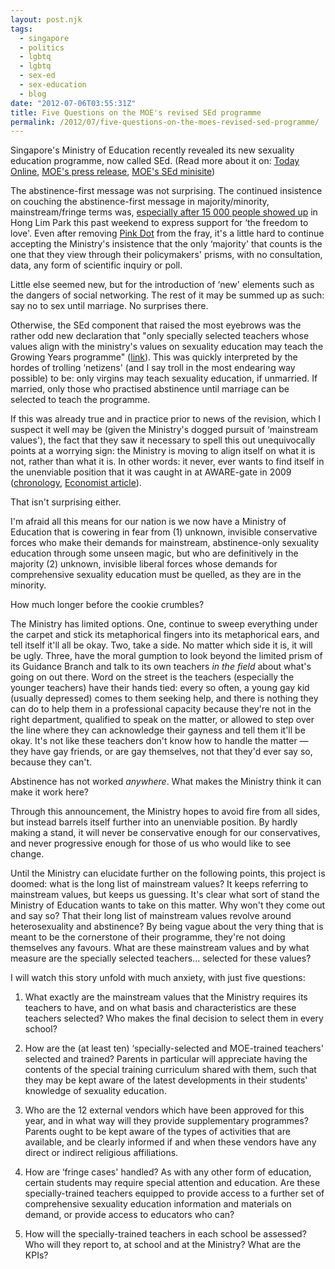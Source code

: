 ```yaml
---
layout: post.njk
tags:
  - singapore
  - politics
  - lgbtq
  - lgbtq
  - sex-ed
  - sex-education
  - blog
date: "2012-07-06T03:55:31Z"
title: Five Questions on the MOE's revised SEd programme
permalink: /2012/07/five-questions-on-the-moes-revised-sed-programme/
---
```


Singapore's Ministry of Education recently revealed its new sexuality education programme, now called SEd. (Read more about it on: [Today Online](http://www.todayonline.com/Singapore/EDC120627-0000072/A-new-sex-education-programme), [MOE's press release](http://www.moe.gov.sg/media/press/2012/06/holistic-approach-to-sexuality-education.php), [MOE's SEd minisite](http://www.moe.gov.sg/education/programmes/social-emotional-learning/sexuality-education/))

The abstinence-first message was not surprising. The continued insistence on couching the abstinence-first message in majority/minority, mainstream/fringe terms was, [especially after 15 000 people showed up](http://blogs.wsj.com/scene/2012/07/03/pink-dot-in-singapore-highlights-gay-rights-debate/) in Hong Lim Park this past weekend to express support for &#8216;the freedom to love'. Even after removing [Pink Dot](http://pinkdot.sg/) from the fray, it's a little hard to continue accepting the Ministry's insistence that the only &#8216;majority' that counts is the one that they view through their policymakers' prisms, with no consultation, data, any form of scientific inquiry or poll.

Little else seemed new, but for the introduction of &#8216;new' elements such as the dangers of social networking. The rest of it may be summed up as such: say no to sex until marriage. No surprises there.

Otherwise, the SEd component that raised the most eyebrows was the rather odd new declaration that "only specially selected teachers whose values align with the ministry's values on sexuality education may teach the Growing Years programme" ([link](http://www.todayonline.com/Singapore/EDC120627-0000072/A-new-sex-education-programme)). This was quickly interpreted by the hordes of trolling &#8216;netizens' (and I say troll in the most endearing way possible) to be: only virgins may teach sexuality education, if unmarried. If married, only those who practised abstinence until marriage can be selected to teach the programme.

If this was already true and in practice prior to news of the revision, which I suspect it well may be (given the Ministry's dogged pursuit of &#8216;mainstream values'), the fact that they saw it necessary to spell this out unequivocally points at a worrying sign: the Ministry is moving to align itself on what it is not, rather than what it is. In other words: it never, ever wants to find itself in the unenviable position that it was caught in at AWARE-gate in 2009 ([chronology](http://www.we-are-aware.sg/2009/05/07/chronology/), [Economist article](http://www.economist.com/node/13611576)).

That isn't surprising either.

I'm afraid all this means for our nation is we now have a Ministry of Education that is cowering in fear from (1) unknown, invisible conservative forces who make their demands for mainstream, abstinence-only sexuality education through some unseen magic, but who are definitively in the majority (2) unknown, invisible liberal forces whose demands for comprehensive sexuality education must be quelled, as they are in the minority.

How much longer before the cookie crumbles?

The Ministry has limited options. One, continue to sweep everything under the carpet and stick its metaphorical fingers into its metaphorical ears, and tell itself it'll all be okay. Two, take a side. No matter which side it is, it will be ugly. Three, have the moral gumption to look beyond the limited prism of its Guidance Branch and talk to its own teachers _in the field_ about what's going on out there. Word on the street is the teachers (especially the younger teachers) have their hands tied: every so often, a young gay kid (usually depressed) comes to them seeking help, and there is nothing they can do to help them in a professional capacity because they're not in the right department, qualified to speak on the matter, or allowed to step over the line where they can acknowledge their gayness and tell them it'll be okay. It's not like these teachers don't know how to handle the matter — they have gay friends, or are gay themselves, not that they'd ever say so, because they can't.

Abstinence has not worked _anywhere_. What makes the Ministry think it can make it work here?

Through this announcement, the Ministry hopes to avoid fire from all sides, but instead barrels itself further into an unenviable position. By hardly making a stand, it will never be conservative enough for our conservatives, and never progressive enough for those of us who would like to see change.

Until the Ministry can elucidate further on the following points, this project is doomed: what is the long list of mainstream values? It keeps referring to mainstream values, but keeps us guessing. It's clear what sort of stand the Ministry of Education wants to take on this matter. Why won't they come out and say so? That their long list of mainstream values revolve around heterosexuality and abstinence? By being vague about the very thing that is meant to be the cornerstone of their programme, they're not doing themselves any favours. What are these mainstream values and by what measure are the specially selected teachers… selected for these values?

I will watch this story unfold with much anxiety, with just five questions:

1. What exactly are the mainstream values that the Ministry requires its teachers to have, and on what basis and characteristics are these teachers selected? Who makes the final decision to select them in every school?

2. How are the (at least ten) &#8216;specially-selected and MOE-trained teachers' selected and trained? Parents in particular will appreciate having the contents of the special training curriculum shared with them, such that they may be kept aware of the latest developments in their students' knowledge of sexuality education.

3. Who are the 12 external vendors which have been approved for this year, and in what way will they provide supplementary programmes? Parents ought to be kept aware of the types of activities that are available, and be clearly informed if and when these vendors have any direct or indirect religious affiliations.

4. How are &#8216;fringe cases' handled? As with any other form of education, certain students may require special attention and education. Are these specially-trained teachers equipped to provide access to a further set of comprehensive sexuality education information and materials on demand, or provide access to educators who can?

5. How will the specially-trained teachers in each school be assessed? Who will they report to, at school and at the Ministry? What are the KPIs?
